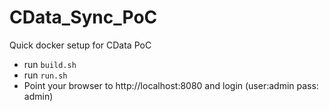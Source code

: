 # CData_Sync_PoC
Quick docker setup for CData PoC

* run `build.sh`
* run `run.sh`
* Point your browser to http://localhost:8080 and login (user:admin pass: admin)
